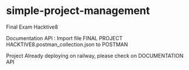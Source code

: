 # simple-project-management
Final Exam Hacktive8

Documentation API : 
Import file FINAL PROJECT HACKTIVE8.postman_collection.json to POSTMAN

Project Already deploying on railway, please check on DOCUMENTATION API